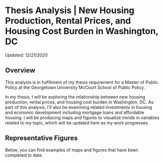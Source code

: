 # Thesis Analysis | New Housing Production, Rental Prices, and Housing Cost Burden in Washington, DC

_Updated: 12/21/2020_

## Overview
This analysis is in fulfillment of my thesis requirement for a Master of Public Policy at the Georgetown University McCourt School of Public Policy.

In my thesis, I will be exploring the relationship between new housing production, rental prices, and housing cost burden in Washington, DC. As part of this analysis, I'll also be examining related investments in housing and economic development including mortgage loans and affordable housing. I will be producing maps and figures to visualize trends in variables related to my topic, which will be updated here as my work progresses. 

## Representative Figures
Below, you can find examples of maps and figures that have been completed to date. 

